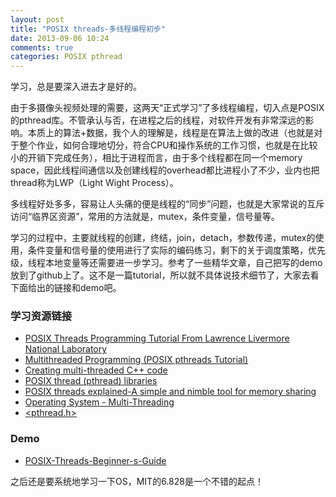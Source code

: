 ```yaml
---
layout: post
title: "POSIX threads-多线程编程初步"
date: 2013-09-06 10:24
comments: true
categories: POSIX pthread
---
```


学习，总是要深入进去才是好的。

由于多摄像头视频处理的需要，这两天“正式学习”了多线程编程，切入点是POSIX的pthread库。不管承认与否，在进程之后的线程，对软件开发有非常深远的影响。本质上的算法+数据，我个人的理解是，线程是在算法上做的改进（也就是对于整个作业，如何合理地切分，符合CPU和操作系统的工作习惯，也就是在比较小的开销下完成任务），相比于进程而言，由于多个线程都在同一个memory space，因此线程间通信以及创建线程的overhead都比进程小了不少，业内也把thread称为LWP（Light Wight Process）。

<!--more-->

多线程好处多多，容易让人头痛的便是线程的“同步”问题，也就是大家常说的互斥访问“临界区资源”，常用的方法就是，mutex，条件变量，信号量等。

学习的过程中，主要就线程的创建，终结，join，detach，参数传递，mutex的使用，条件变量和信号量的使用进行了实际的编码练习，剩下的关于调度策略，优先级，线程本地变量等还需要进一步学习。参考了一些精华文章，自己把写的demo放到了github上了。这不是一篇tutorial，所以就不具体说技术细节了，大家去看下面给出的链接和demo吧。

### 学习资源链接
*   [POSIX Threads Programming Tutorial From Lawrence Livermore National Laboratory](https://computing.llnl.gov/tutorials/pthreads/)
*   [Multithreaded Programming (POSIX pthreads Tutorial)](http://randu.org/tutorials/threads/)
*   [Creating multi-threaded C++ code](http://codebase.eu/tutorial/posix-threads-c/index.php)
*   [POSIX thread (pthread) libraries](http://www.yolinux.com/TUTORIALS/LinuxTutorialPosixThreads.html)
*   [POSIX threads explained-A simple and nimble tool for memory sharing](http://www.ibm.com/developerworks/library/l-posix1/index.html)
*   [Operating System - Multi-Threading](http://www.tutorialspoint.com/operating_system/os_multi_threading.htm)
*   [<pthread.h>](http://pubs.opengroup.org/onlinepubs/7908799/xsh/pthread.h.html)

### Demo
*   [POSIX-Threads-Beginner-s-Guide](https://github.com/hustcalm/POSIX-Threads-Beginner-s-Guide)

之后还是要系统地学习一下OS，MIT的6.828是一个不错的起点！
